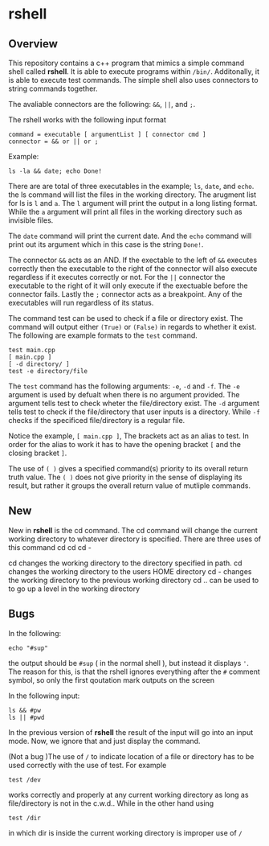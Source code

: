 # rshell

## Overview

This repository contains a c++ program that mimics a simple command shell called **rshell**. It is able to execute programs within `/bin/`. Additonally, it is able to execute test commands. 
The simple shell also uses connectors to string commands together.

The avaliable connectors are the following: `&&`, `||`, and `;`.

The rshell works with the following input format
    
    command = executable [ argumentList ] [ connector cmd ]
    connector = && or || or ;

Example: 

    ls -la && date; echo Done!

There are are total of three executables in the example; `ls`, `date`, and `echo`.
the ls command will list the files in the working directory. The arugment list for ls
is `l` and `a`. The `l` argument will print the output in a long listing format. While
the `a` argument will print all files in the working directory such as invisible files.

The `date` command will print the current date. And the `echo` command will print out its argument
which in this case is the string `Done!`.

The connector `&&` acts as an AND. If the exectable to the left of `&&` executes correctly then
the executable to the right of the connector will also execute regardless if it executes correctly
or not. For the `||` connector the executable to the right of it will only execute if the exectuable
before the connector fails. Lastly the `;` connector acts as a breakpoint. Any of the executables 
will run regardless of its status.

The command test can be used to check if a file or directory exist. The command will output either 
`(True)` or `(False)` in regards to whether it exist. The following are example formats to the `test` command.

    test main.cpp
    [ main.cpp ]
    [ -d directory/ ]
    test -e directory/file

The `test` command has the following arguments: `-e`, `-d` and `-f`. The `-e` argument is used by defualt when
there is no argument provided. The argument tells test to check wheter the file/directory exist. The `-d` argument
tells test to check if the file/directory that user inputs is a directory. While `-f` checks if the specificed file/directory is a regular file.

Notice the example, `[ main.cpp ]`, The brackets act as an alias to test. In order for the alias to work it has to have the opening bracket `[` and the closing bracket `]`.

The use of `( )` gives a specified command(s) priority to its overall return truth value. The `( )` does not give priority in the sense of displaying its result, but rather it groups the overall return value of mutliple commands.

## New

New in **rshell** is the cd command. The cd command will change the current working directory to whatever directory is specified. There are three uses of this command
    cd <PATH>
    cd
    cd -

cd <PATH> changes the working directory to the directory specified in path.
cd changes the working directory to the users HOME directory
cd - changes the working directory to the previous working directory
cd .. can be used to to go up a level in the working directory

## Bugs

In the following:

    echo "#sup"

the output should be `#sup` ( in the normal shell ), but instead it displays `'`. The reason for this, is that the rshell
ignores everything after the `#` comment symbol, so only the first qoutation mark outputs on the screen


In the following input:

    ls && #pw
    ls || #pwd

In the previous version of **rshell** the result of the input will go into an input mode.
Now, we ignore that and just display the command.

(Not a bug )The use of `/` to indicate location of a file or directory has to be used correctly with the use of test.
For example

    test /dev

works correctly and properly at any current working directory as long as file/directory is not in the c.w.d.. While in the other hand using 
    
    test /dir

in which dir is inside the current working directory is improper use of `/`

 
